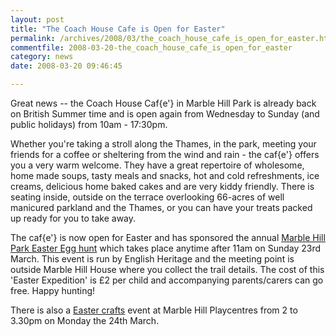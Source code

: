 ```yaml
---
layout: post
title: "The Coach House Cafe is Open for Easter"
permalink: /archives/2008/03/the_coach_house_cafe_is_open_for_easter.html
commentfile: 2008-03-20-the_coach_house_cafe_is_open_for_easter
category: news
date: 2008-03-20 09:46:45

---
```


Great news -- the Coach House Caf{e'} in Marble Hill Park is already back on British Summer time and is open again from Wednesday to Sunday (and public holidays) from 10am - 17:30pm.

Whether you're taking a stroll along the Thames, in the park, meeting your friends for a coffee or sheltering from the wind and rain - the caf{e'} offers you a very warm welcome. They have a great repertoire of wholesome, home made soups, tasty meals and snacks, hot and cold refreshments, ice creams, delicious home baked cakes and are very kiddy friendly. There is seating inside, outside on the terrace overlooking 66-acres of well manicured parkland and the Thames, or you can have your treats packed up ready for you to take away.

The caf{e'} is now open for Easter and has sponsored the annual [Marble Hill Park Easter Egg hunt](/event/meeting/200705141806) which takes place anytime after 11am on Sunday 23rd March. This event is run by English Heritage and the meeting point is outside Marble Hill House where you collect the trail details. The cost of this 'Easter Expedition' is £2 per child and accompanying parents/carers can go free. Happy hunting!

There is also a [Easter crafts](/event/meeting/200705141807) event at Marble Hill Playcentres from 2 to 3.30pm on Monday the 24th March.
